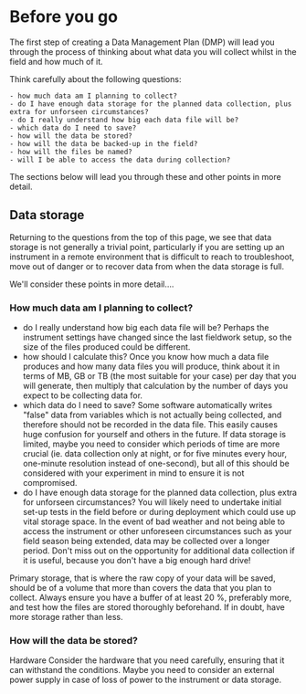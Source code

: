 # Before you go #
The first step of creating a Data Management Plan (DMP) will lead you through the process of thinking about what data you will collect whilst in the field and how much of it.

Think carefully about the following questions:

    - how much data am I planning to collect?
    - do I have enough data storage for the planned data collection, plus extra for unforseen circumstances?
    - do I really understand how big each data file will be?
    - which data do I need to save?
    - how will the data be stored?
    - how will the data be backed-up in the field?
    - how will the files be named?
    - will I be able to access the data during collection?

The sections below will lead you through these and other points in more detail.

## Data storage ##

Returning to the questions from the top of this page, we see that data storage is not generally a trivial point, particularly if you are setting up an instrument in a remote environment that is difficult to reach to troubleshoot, move out of danger or to recover data from when the data storage is full.

We'll consider these points in more detail....

### How much data am I planning to collect? ###

* do I really understand how big each data file will be? Perhaps the instrument settings have changed since the last fieldwork setup, so the size of the files produced could be different.
* how should I calculate this? Once you know how much a data file produces and how many data files you will produce, think about it in terms of MB, GB or TB (the most suitable for your case) per day that you will generate, then multiply that calculation by the number of days you expect to be collecting data for.
* which data do I need to save? Some software automatically writes "false" data from variables which is not actually being collected, and therefore should not be recorded in the data file. This easily causes huge confusion for yourself and others in the future. If data storage is limited, maybe you need to consider which periods of time are more crucial (ie. data collection only at night, or for five minutes every hour, one-minute resolution instead of one-second), but all of this should be considered with your experiment in mind to ensure it is not compromised.
* do I have enough data storage for the planned data collection, plus extra for unforseen circumstances? You will likely need to undertake initial set-up tests in the field before or during deployment which could use up vital storage space. In the event of bad weather and not being able to access the instrument or other unforeseen circumstances such as your field season being extended, data may be collected over a longer period. Don't miss out on the opportunity for additional data collection if it is useful, because you don't have a big enough hard drive!

Primary storage, that is where the raw copy of your data will be saved, should be of a volume that more than covers the data that you plan to collect. Always ensure you have a buffer of at least 20 %, preferably more, and test how the files are stored thoroughly beforehand. If in doubt, have more storage rather than less.

### How will the data be stored? ###

Hardware Consider the hardware that you need carefully, ensuring that it can withstand the conditions. Maybe you need to consider an external power supply in case of loss of power to the instrument or data storage.
